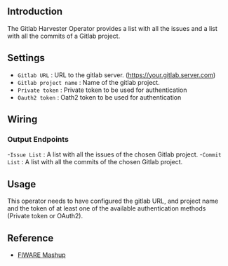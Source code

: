 ## Introduction

The Gitlab Harvester Operator provides a list with all the issues and a list with all the commits of a Gitlab project.

## Settings

- `Gitlab URL` : URL to the gitlab server. (https://your.gitlab.server.com)
- `Gitlab project name` : Name of the gitlab project.
- `Private token` : Private token to be used for authentication
- `Oauth2 token` : Oath2 token to be used for authentication

## Wiring

### Output Endpoints

-`Issue List` : A list with all the issues of the chosen Gitlab project.
-`Commit List` : A list with all the commits of the chosen Gitlab project.

## Usage

This operator needs to have configured the gitlab URL, and project name and the token of at least one of the available authentication methods (Private token or OAuth2).

## Reference

- [FIWARE Mashup](https://mashup.lab.fiware.org/)